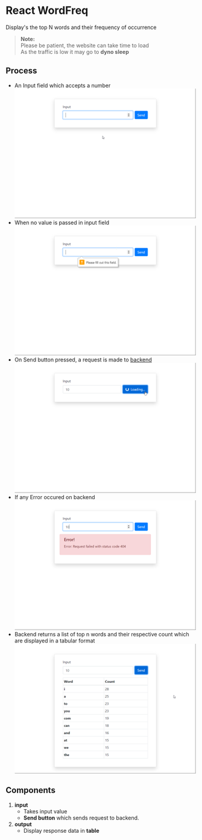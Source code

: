 # React WordFreq

Display's the top N words and their frequency of occurrence  

> **Note:**  
> Please be patient, the website can take time to load  
> As the traffic is low it may go to **dyno sleep**  

## Process

- An Input field which accepts a number  
    <img src="./Screenshots/input.png" alt="Input" width="500"/>
- When no value is passed in input field  
    <img src="./Screenshots/input_when_no_val.png" alt="input_when_no_val" width="500"/>  
- On Send button pressed, a request is made to [backend](https://github.com/SutharMukesh/ttt-wordfreq-api)  
    <img src="./Screenshots/input_req_send.png" alt="input_req_send" width="500"/>  
- If any Error occured on backend  
    <img src="./Screenshots/when_backend_error.png" alt="when_backend_error" width="500"/>  
- Backend returns a list of top n words and their respective count which are displayed in a tabular format  
    <img src="./Screenshots/output_table.png" alt="output_table" width="500"/>

## Components

1. **input**
   - Takes input value
   - **Send button** which sends request to backend.
2. **output**
   - Display response data in **table**
